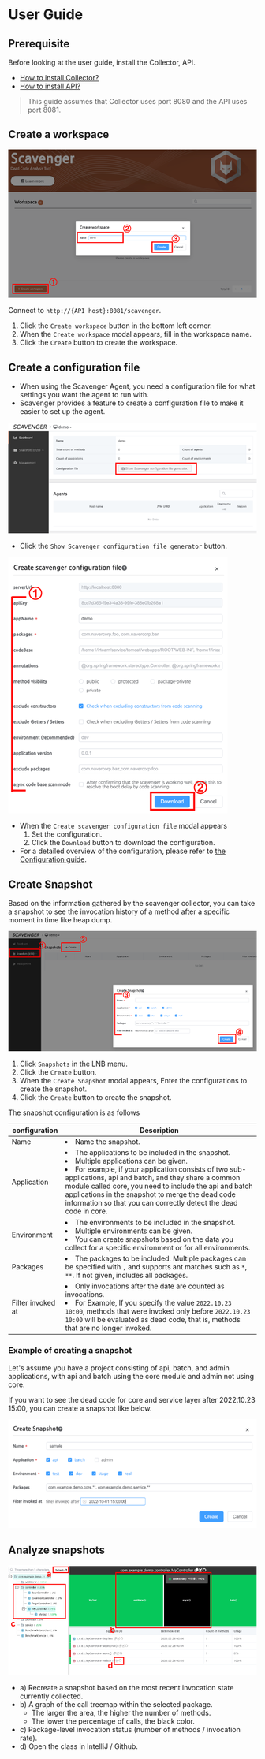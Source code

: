 # User Guide

## Prerequisite

Before looking at the user guide, install the Collector, API.

* [
  How to install Collector?](https://github.com/naver/scavenger/blob/develop/doc/installation.md#install-collector)
* [
  How to install API?](https://github.com/naver/scavenger/blob/develop/doc/installation.md#install-api)

> This guide assumes that Collector uses port 8080 and the API uses port 8081.

## Create a workspace

![create-workspace.png](image/create-workspace.png)

Connect to `http://{API host}:8081/scavenger`.

1. Click the `Create workspace` button in the bottom left corner.
2. When the `Create workspace` modal appears, fill in the workspace name.
3. Click the `Create` button to create the workspace.

## Create a configuration file

* When using the Scavenger Agent, you need a configuration file for what settings you want the agent to run with.
* Scavenger provides a feature to create a configuration file to make it easier to set up the agent.

![configuration-button.png](image/configuration-button.png)

* Click the `Show Scavenger configuration file generator` button.

![create-configuration.png](image/create-configuration.png)

* When the `Create scavenger configuration file` modal appears
    1. Set the configuration.
    2. Click the `Download` button to download the configuration.
* For a detailed overview of the configuration, please refer
  to [the Configuration guide](https://github.com/naver/scavenger/blob/develop/doc/installation.md#configuration-2).

## Create Snapshot

Based on the information gathered by the scavenger collector, you can take a snapshot to see the invocation history of a method after a specific moment in
time like heap dump.

![create-snapshot.png](image/create-snapshot.png)

1. Click `Snapshots` in the LNB menu.
2. Click the `Create` button.
3. When the `Create Snapshot` modal appears, Enter the configurations to create the snapshot.
4. Click the `Create` button to create the snapshot.

The snapshot configuration is as follows

| configuration     | Description                                                                                                                                                                                                                                                                                                                                                                                               |
|-------------------|-----------------------------------------------------------------------------------------------------------------------------------------------------------------------------------------------------------------------------------------------------------------------------------------------------------------------------------------------------------------------------------------------------------|
| Name              | <li>Name the snapshot.</li>                                                                                                                                                                                                                                                                                                                                                                               |
| Application       | <li>The applications to be included in the snapshot.</li><li>Multiple applications can be given.<li>For example, if your application consists of two sub-applications, api and batch, and they share a common module called core, you need to include the api and batch applications in the snapshot to merge the dead code information so that you can correctly detect the dead code in core.</li></li> |
| Environment       | <li>The environments to be included in the snapshot.</li><li>Multiple environments can be given.</li><li>You can create snapshots based on the data you collect for a specific environment or for all environments.</li>                                                                                                                                                                                  |
| Packages          | <li>The packages to be included. Multiple packages can be specified with `,` and supports ant matches such as `*`, `**`. If not given, includes all packages.</li>                                                                                                                                                                                                                                        |
| Filter invoked at | <li>Only invocations after the date are counted as invocations.</li><li>For Example, If you specify the value `2022.10.23 10:00`, methods that were invoked only before `2022.10.23 10:00` will be evaluated as dead code, that is, methods that are no longer invoked.</li>                                                                                                                              |

### Example of creating a snapshot
Let's assume you have a project consisting of api, batch, and admin applications, with api and batch using the core module and admin not using core.

If you want to see the dead code for core and service layer after 2022.10.23 15:00, you can create a snapshot like below.

![example-create-snapshot.png](image/example-create-snapshot.png)

## Analyze snapshots
![analyze-snapshot.png](image/analyze-snapshot.png)
* a) Recreate a snapshot based on the most recent invocation state currently collected.
* b) A graph of the call treemap within the selected package.
  * The larger the area, the higher the number of methods.
  * The lower the percentage of calls, the black color.
* c) Package-level invocation status (number of methods / invocation rate).
* d) Open the class in IntelliJ / Github.
